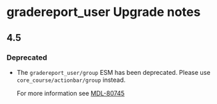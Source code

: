 # gradereport_user Upgrade notes

## 4.5

### Deprecated

- The `gradereport_user/group` ESM has been deprecated. Please use `core_course/actionbar/group` instead.

  For more information see [MDL-80745](https://tracker.agpu.org/browse/MDL-80745)

